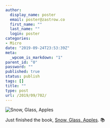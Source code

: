 ```yaml
---
author:
  display_name: poster
  email: poster@zastrow.co
  first_name: ""
  last_name: ""
  login: poster
categories:
- Micro
date: "2019-09-24T23:53:39Z"
meta:
  _wpcom_is_markdown: "1"
parent_id: "0"
password: ""
published: true
status: publish
tags: []
title: ""
type: post
url: /2019/09/702/
---
```

<p><img src="https://i.gr-assets.com/images/S/compressed.photo.goodreads.com/books/1244181275l/6366271.jpg" alt="Snow, Glass, Apples" /></p>

<p>Just finished the book, <a href="https://www.goodreads.com/review/show/2989712811?utm_medium=api&amp;utm_source=rss">Snow, Glass, Apples</a>. 📚</p>